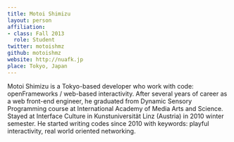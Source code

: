 ```yaml
---
title: Motoi Shimizu
layout: person
affiliation:
- class: Fall 2013
  role: Student
twitter: motoishmz
github: motoishmz
website: http://nuafk.jp
place: Tokyo, Japan
---
```

Motoi Shimizu is a Tokyo-based developer who work with code: openFrameworks / web-based interactivity. After several years of career as a web front-end engineer, he graduated from Dynamic Sensory Programming course at International Academy of Media Arts and Science. Stayed at Interface Culture in Kunstuniversität Linz (Austria) in 2010 winter semester. He started writing codes since 2010 with keywords: playful interactivity, real world oriented networking.

